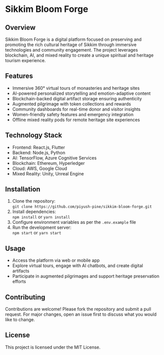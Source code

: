 # Sikkim Bloom Forge

## Overview

Sikkim Bloom Forge is a digital platform focused on preserving and promoting the rich cultural heritage of Sikkim through immersive technologies and community engagement. The project leverages blockchain, AI, and mixed reality to create a unique spiritual and heritage tourism experience.

## Features

- Immersive 360° virtual tours of monasteries and heritage sites  
- AI-powered personalized storytelling and emotion-adaptive content  
- Blockchain-backed digital artifact storage ensuring authenticity  
- Augmented pilgrimage with token collections and rewards  
- Community dashboards for real-time donor and visitor insights  
- Women-friendly safety features and emergency integration  
- Offline mixed reality pods for remote heritage site experiences

## Technology Stack

- Frontend: React.js, Flutter  
- Backend: Node.js, Python  
- AI: TensorFlow, Azure Cognitive Services  
- Blockchain: Ethereum, Hyperledger  
- Cloud: AWS, Google Cloud  
- Mixed Reality: Unity, Unreal Engine  

## Installation

1. Clone the repository:  
   `git clone https://github.com/piyush-pine/sikkim-bloom-forge.git`  
2. Install dependencies:  
   `npm install` or `yarn install`  
3. Configure environment variables as per the `.env.example` file  
4. Run the development server:  
   `npm start` or `yarn start`

## Usage

- Access the platform via web or mobile app  
- Explore virtual tours, engage with AI chatbots, and create digital artifacts  
- Participate in augmented pilgrimages and support heritage preservation efforts  

## Contributing

Contributions are welcome! Please fork the repository and submit a pull request. For major changes, open an issue first to discuss what you would like to change.

## License

This project is licensed under the MIT License.
